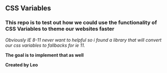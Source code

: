 ## CSS Variables

### This repo is to test out how we could use the functionality of CSS Variables to theme our websites faster

*Obviously IE 8-11 never want to helpful so i found a library that will convert our css variables to fallbacks for ie 11.*

**The goal is to implement that as well**

**Created by Leo**

